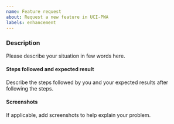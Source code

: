 ```yaml
---
name: Feature request
about: Request a new feature in UCI-PWA
labels: enhancement
---
```



### Description

Please describe your situation in few words here.

#### Steps followed and expected result

Describe the steps followed by you and your expected results after following the steps.

#### Screenshots

If applicable, add screenshots to help explain your problem.
